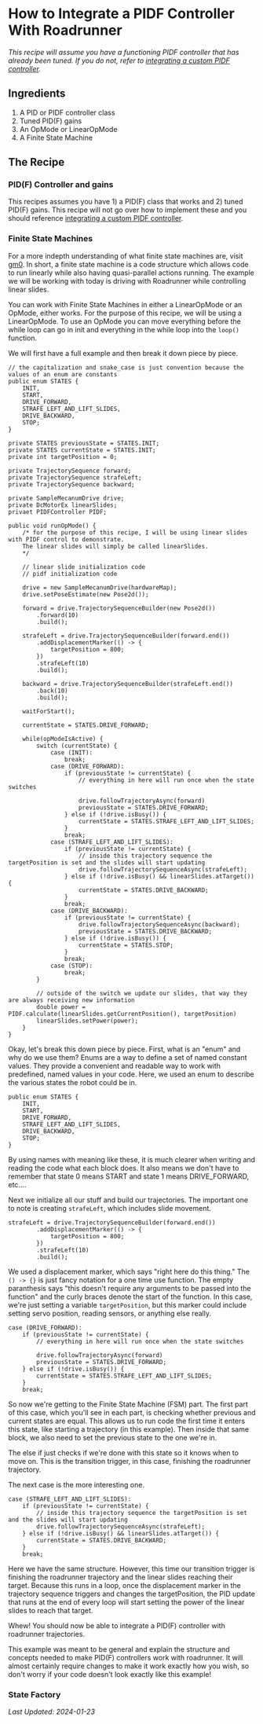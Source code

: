 # How to Integrate a PIDF Controller With Roadrunner

*This recipe will assume you have a functioning PIDF controller that has already been tuned. If you do not, refer to [integrating a custom PIDF controller](./how_to_integrate_a_PIDF_controller_with_roadrunner.md).*

## Ingredients

1. A PID or PIDF controller class
2. Tuned PID(F) gains
3. An OpMode or LinearOpMode
4. A Finite State Machine

## The Recipe

### PID(F) Controller and gains

This recipes assumes you have 1) a PID(F) class that works and 2) tuned PID(F) gains. This recipe will not go over how to implement these and you should reference [integrating a custom PIDF controller](./how_to_integrate_a_PIDF_controller_with_roadrunner.md).

### Finite State Machines

For a more indepth understanding of what finite state machines are, visit [gm0](https://gm0.org/en/latest/docs/software/concepts/finite-state-machines.html?highlight=finite). In short, a finite state machine is a code structure which allows code to run linearly while also having quasi-parallel actions running. The example we will be working with today is driving with Roadrunner while controlling linear slides.

You can work with Finite State Machines in either a LinearOpMode or an OpMode, either works. For the purpose of this recipe, we will be using a LinearOpMode. To use an OpMode you can move everything before the while loop can go in init and everything in the while loop into the `loop()` function.

We will first have a full example and then break it down piece by piece.

```
// the capitalization and snake_case is just convention because the values of an enum are constants
public enum STATES {
    INIT,
    START,
    DRIVE_FORWARD,
    STRAFE_LEFT_AND_LIFT_SLIDES,
    DRIVE_BACKWARD,
    STOP;
}

private STATES previousState = STATES.INIT;
private STATES currentState = STATES.INIT;
private int targetPosition = 0;

private TrajectorySequence forward;
private TrajectorySequence strafeLeft;
private TrajectorySequence backward;

private SampleMecanumDrive drive;
private DcMotorEx linearSlides;
privaet PIDFController PIDF;

public void runOpMode() {
    /* for the purpose of this recipe, I will be using linear slides with PIDF control to demonstrate.
    The linear slides will simply be called linearSlides.
    */

    // linear slide initialization code
    // pidf initialization code

    drive = new SampleMecanumDrive(hardwareMap);
    drive.setPoseEstimate(new Pose2d());

    forward = drive.TrajectorySequenceBuilder(new Pose2d())
        .forward(10)
        .build();

    strafeLeft = drive.TrajectorySequenceBuilder(forward.end())
        .addDisplacementMarker(() -> {
            targetPosition = 800;
        })
        .strafeLeft(10)
        .build();

    backward = drive.TrajectorySequenceBuilder(strafeLeft.end())
        .back(10)
        .build();

    waitForStart();

    currentState = STATES.DRIVE_FORWARD;

    while(opModeIsActive) {
        switch (currentState) {
            case (INIT):
                break;
            case (DRIVE_FORWARD):
                if (previousState != currentState) {
                    // everything in here will run once when the state switches

                    drive.followTrajectoryAsync(forward)
                    previousState = STATES.DRIVE_FORWARD;
                } else if (!drive.isBusy()) {
                    currentState = STATES.STRAFE_LEFT_AND_LIFT_SLIDES;
                }
                break;
            case (STRAFE_LEFT_AND_LIFT_SLIDES):
                if (previousState != currentState) {
                    // inside this trajectory sequence the targetPosition is set and the slides will start updating
                    drive.followTrajectorySequenceAsync(strafeLeft);
                } else if (!drive.isBusy() && linearSlides.atTarget()) {
                    currentState = STATES.DRIVE_BACKWARD;
                }
                break;
            case (DRIVE_BACKWARD):
                if (previousState != currentState) {
                    drive.followTrajectorySequenceAsync(backward);
                    previousState = STATES.DRIVE_BACKWARD;
                } else if (!drive.isBusy()) {
                    currentState = STATES.STOP;
                }
                break;
            case (STOP):
                break;
        }

        // outside of the switch we update our slides, that way they are always receiving new information
        double power = PIDF.calculate(linearSlides.getCurrentPosition(), targetPosition)
        linearSlides.setPower(power);
    }
}
```

Okay, let's break this down piece by piece. First, what is an "enum" and why do we use them? Enums are a way to define a set of named constant values. They provide a convenient and readable way to work with predefined, named values in your code. Here, we used an enum to describe the various states the robot could be in.

```
public enum STATES {
    INIT,
    START,
    DRIVE_FORWARD,
    STRAFE_LEFT_AND_LIFT_SLIDES,
    DRIVE_BACKWARD,
    STOP;
}
```

By using names with meaning like these, it is much clearer when writing and reading the code what each block does. It also means we don't have to remember that state 0 means START and state 1 means DRIVE_FORWARD, etc....

Next we initialize all our stuff and build our trajectories. The important one to note is creating `strafeLeft`, which includes slide movement.

```
strafeLeft = drive.TrajectorySequenceBuilder(forward.end())
        .addDisplacementMarker(() -> {
            targetPosition = 800;
        })
        .strafeLeft(10)
        .build();
```

We used a displacement marker, which says "right here do this thing." The `() -> {}` is just fancy notation for a one time use function. The empty paranthesis says "this doesn't require any arguments to be passed into the function" and the curly braces denote the start of the function. In this case, we're just setting a variable `targetPosition`, but this marker could include setting servo position, reading sensors, or anything else really.

```
case (DRIVE_FORWARD):
    if (previousState != currentState) {
        // everything in here will run once when the state switches

        drive.followTrajectoryAsync(forward)
        previousState = STATES.DRIVE_FORWARD;
    } else if (!drive.isBusy()) {
        currentState = STATES.STRAFE_LEFT_AND_LIFT_SLIDES;
    }
    break;
```

So now we're getting to the Finite State Machine (FSM) part. The first part of this case, which you'll see in each part, is checking whether previous and current states are equal. This allows us to run code the first time it enters this state, like starting a trajectory (in this example). Then inside that same block, we also need to set the previous state to the one we're in.

The else if just checks if we're done with this state so it knows when to move on. This is the transition trigger, in this case, finishing the roadrunner trajectory.

The next case is the more interesting one.

```
case (STRAFE_LEFT_AND_LIFT_SLIDES):
    if (previousState != currentState) {
        // inside this trajectory sequence the targetPosition is set and the slides will start updating
        drive.followTrajectorySequenceAsync(strafeLeft);
    } else if (!drive.isBusy() && linearSlides.atTarget()) {
        currentState = STATES.DRIVE_BACKWARD;
    }
    break;
```

Here we have the same structure. However, this time our transition trigger is finishing the roadrunner trajectory and the linear slides reaching their target. Because this runs in a loop, once the displacement marker in the trajectory sequence triggers and changes the targetPosition, the PID update that runs at the end of every loop will start setting the power of the linear slides to reach that target.

Whew! You should now be able to integrate a PID(F) controller with roadrunner trajectories.

This example was meant to be general and explain the structure and concepts needed to make PID(F) controllers work with roadrunner. It will almost certainly require changes to make it work exactly how you wish, so don't worry if your code doesn't look exactly like this example!

### State Factory


*Last Updated: 2024-01-23*